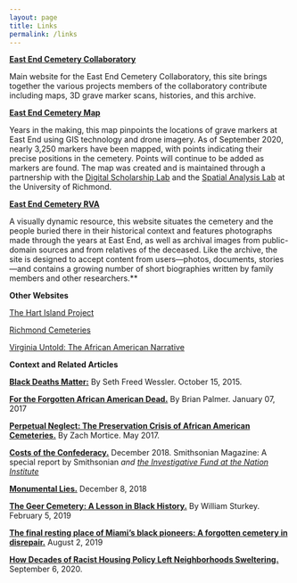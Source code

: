 ```yaml
---
layout: page
title: Links
permalink: /links
---
```

**[East End Cemetery Collaboratory](https://cemeterycollaboratory.org)**

Main website for the East End Cemetery Collaboratory, this site brings together the various projects members of the collaboratory contribute including maps, 3D grave marker scans, histories, and this archive.

**[East End Cemetery Map](https://dsl.richmond.edu/eastend/#loc=18/37.53651812109586/-77.387872338295)**

Years in the making, this map pinpoints the locations of grave markers at East End using GIS technology and drone imagery. As of September 2020, nearly 3,250 markers have been mapped, with points indicating their precise positions in the cemetery. Points will continue to be added as markers are found. The map was created and is maintained through a partnership with the [Digital Scholarship Lab](http://dsl.richmond.edu/) and the [Spatial Analysis Lab](https://sal-urichmond.hub.arcgis.com/) at the University of Richmond.

**[East End Cemetery RVA](https://eastendcemeteryrva.com/)**

A visually dynamic resource, this website situates the cemetery and the people buried there in their historical context and features photographs made through the years at East End, as well as archival images from public-domain sources and from relatives of the deceased. Like the archive, the site is designed to accept content from users—photos, documents, stories—and contains a growing number of short biographies written by family members and other researchers.\*\*

**Other Websites**

[The Hart Island Project](https://www.hartisland.net/)

[Richmond Cemeteries](https://www.richmondcemeteries.org/)

[Virginia Untold: The African American Narrative](https://www.virginiamemory.com/collections/aan/)

**Context and Related Articles** 

**[Black Deaths Matter:](https://www.thenation.com/article/archive/black-deaths-matter/)** By Seth Freed Wessler. October 15, 2015.

**[For the Forgotten African American Dead.](https://www.nytimes.com/2017/01/07/opinion/sunday/for-the-forgotten-african-american-dead.html)** By Brian Palmer. January 07, 2017

**[Perpetual Neglect: The Preservation Crisis of African American Cemeteries.](https://placesjournal.org/article/perpetual-neglect-the-preservation-crisis-of-african-american-cemeteries/?cn-reloaded=1#:~:text=Black%20cemeteries%20are%20attached%20to,sustained%20resources%20or%20stable%20funding)** By Zach Mortice. May 2017.

**[Costs of the Confederacy.](https://www.smithsonianmag.com/history/costs-confederacy-special-report-180970731/)** December 2018. Smithsonian Magazine: A special report by Smithsonian *and [the Investigative Fund at the Nation Institute](https://theinvestigativefund.org/)*

**[Monumental Lies.](https://www.revealnews.org/episodes/monumental-lies/)**  December 8, 2018

**[The Geer Cemetery: A Lesson in Black History.](https://www.newsobserver.com/opinion/article225427335.html#storylink=cpy)** By William Sturkey. February 5, 2019

**[The final resting place of Miami’s black pioneers: A forgotten cemetery in disrepair.](https://www.miamiherald.com/news/local/community/miami-dade/article215562635.html#storylink=cpy)** August 2, 2019

**[How Decades of Racist Housing Policy Left Neighborhoods Sweltering.](https://www.nytimes.com/interactive/2020/08/24/climate/racism-redlining-cities-global-warming.html?smid=em-share)** September 6, 2020.